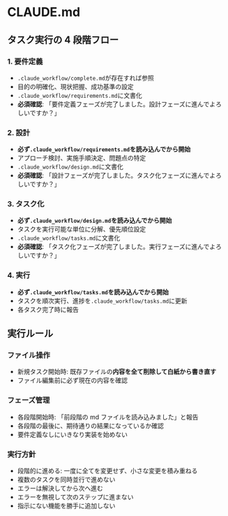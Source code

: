 # CLAUDE.md

## タスク実行の 4 段階フロー

### 1. 要件定義

- `.claude_workflow/complete.md`が存在すれば参照
- 目的の明確化、現状把握、成功基準の設定
- `.claude_workflow/requirements.md`に文書化
- **必須確認**: 「要件定義フェーズが完了しました。設計フェーズに進んでよろしいですか？」

### 2. 設計

- **必ず`.claude_workflow/requirements.md`を読み込んでから開始**
- アプローチ検討、実施手順決定、問題点の特定
- `.claude_workflow/design.md`に文書化
- **必須確認**: 「設計フェーズが完了しました。タスク化フェーズに進んでよろしいですか？」

### 3. タスク化

- **必ず`.claude_workflow/design.md`を読み込んでから開始**
- タスクを実行可能な単位に分解、優先順位設定
- `.claude_workflow/tasks.md`に文書化
- **必須確認**: 「タスク化フェーズが完了しました。実行フェーズに進んでよろしいですか？」

### 4. 実行

- **必ず`.claude_workflow/tasks.md`を読み込んでから開始**
- タスクを順次実行、進捗を`.claude_workflow/tasks.md`に更新
- 各タスク完了時に報告

## 実行ルール

### ファイル操作

- 新規タスク開始時: 既存ファイルの**内容を全て削除して白紙から書き直す**
- ファイル編集前に必ず現在の内容を確認

### フェーズ管理

- 各段階開始時: 「前段階の md ファイルを読み込みました」と報告
- 各段階の最後に、期待通りの結果になっているか確認
- 要件定義なしにいきなり実装を始めない

### 実行方針

- 段階的に進める: 一度に全てを変更せず、小さな変更を積み重ねる
- 複数のタスクを同時並行で進めない
- エラーは解決してから次へ進む
- エラーを無視して次のステップに進まない
- 指示にない機能を勝手に追加しない
